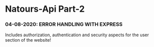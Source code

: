 # Natours-Api Part-2

### 04-08-2020: ERROR HANDLING WITH EXPRESS

Includes authorization, authentication and security aspects for the user section of the website!
